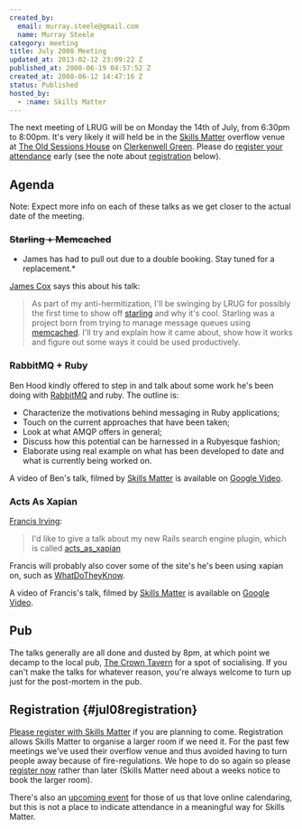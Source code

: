 ```yaml
--- 
created_by: 
  email: murray.steele@gmail.com
  name: Murray Steele
category: meeting
title: July 2008 Meeting
updated_at: 2013-02-12 23:09:22 Z
published_at: 2008-06-19 04:57:52 Z
created_at: 2008-06-12 14:47:16 Z
status: Published
hosted_by:
  - :name: Skills Matter
---
```


The next meeting of LRUG will be on Monday the 14th of July, from 6:30pm to 8:00pm.  It's very likely it will held be in the [Skills Matter](http://www.skillsmatter.com/) overflow venue at [The Old Sessions House](http://www.sessionshouse.com/) on [Clerkenwell Green](http://tinyurl.com/2bjjzz).  Please do <a href="#registration">register your attendance</a> early (see the note about <a href="#jul08registration">registration</a> below).

## Agenda

Note: Expect more info on each of these talks as we get closer to the actual date of the meeting.

### <strike>Starling + Memcached</strike>

* James has had to pull out due to a double booking.  Stay tuned for a replacement.*

[James Cox](http://imaj.es/) says this about his talk:

> As part of my anti-hermitization, I'll be swinging by LRUG for possibly the first time to 
> show off [starling](http://rubyforge.org/projects/starling/) and why it's cool. Starling was a
> project born from trying to manage message queues using [memcached](http://www.danga.com/memcached/). 
> I'll try and explain how it came about, show how it works and figure out some ways it could be 
> used productively.

### RabbitMQ + Ruby

Ben Hood kindly offered to step in and talk about some work he's been doing with [RabbitMQ](http://www.rabbitmq.com/) and ruby.  The outline is:

* Characterize the motivations behind messaging in Ruby applications;
* Touch on the current approaches that have been taken;
* Look at what AMQP offers in general;
* Discuss how this potential can be harnessed in a Rubyesque fashion;
* Elaborate using real example on what has been developed to date and what is currently being worked on.

A video of Ben's talk, filmed by [Skills Matter](http://skillsmatter.com/podcast/ajax-ria/rabbitmq-and-ruby) is available on [Google Video](http://video.google.com/videoplay?docid=-1834210641779857494&hl=en).
 
### Acts As Xapian

[Francis Irving](http://flourish.org/):

> I'd like to give a talk about my new Rails search engine plugin,
> which is called [acts_as_xapian](http://github.com/frabcus/acts_as_xapian/)

Francis will probably also cover some of the site's he's been using xapian on, such as [WhatDoTheyKnow](http://www.whatdotheyknow.com/).

A video of Francis's talk, filmed by [Skills Matter](http://skillsmatter.com/podcast/ajax-ria/act-as-xapian) is available on [Google Video](http://video.google.com/videoplay?docid=6233140832834795067&hl=en).

## Pub

The talks generally are all done and dusted by 8pm, at which point we decamp to the local pub, [The Crown Tavern](http://fancyapint.com/pubs/pub199.html) for a spot of socialising.  If you can't make the talks for whatever reason, you're always welcome to turn up just for the post-mortem in the pub.

## Registration {#jul08registration}

[Please register with Skills Matter](http://skillsmatter.com/event/ajax-ria/rabbitmq-ruby) if you are planning to come.  Registration allows Skills Matter to organise a larger room if we need it.  For the past few meetings we've used their overflow venue and thus avoided having to turn people away because of fire-regulations.  We hope to do so again so please [register now](http://skillsmatter.com/event/ajax-ria/rabbitmq-ruby) rather than later (Skills Matter need about a weeks notice to book the larger room).  

There's also an [upcoming event](http://upcoming.yahoo.com/event/814071/) for those of us that love online calendaring, but this is not a place to indicate attendance in a meaningful way for Skills Matter.
